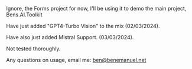 
Ignore, the Forms project for now, I'll be using it to demo the main project, Bens.AI.Toolkit

Have just added "GPT4-Turbo Vision" to the mix (02/03/2024).

Have also just added Mistral Support. (03/03/2024).

Not tested thoroughly.

Any questions on usage, email me:  ben@benemanuel.net